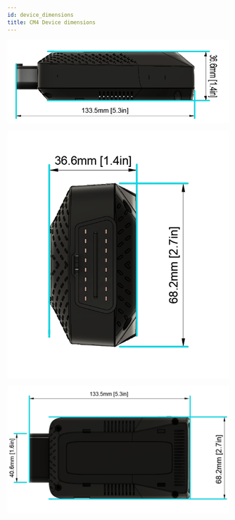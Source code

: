 ```yaml
---
id: device_dimensions
title: CM4 Device dimensions
---
```




![Device dimensions](/img/hardware/autopi_tmu_cm4/device_dimensions/device_dimensions_4.png)


![Device dimensions](/img/hardware/autopi_tmu_cm4/device_dimensions/device_dimensions_5.png)


![Device dimensions](/img/hardware/autopi_tmu_cm4/device_dimensions/device_dimensions_6.png)
